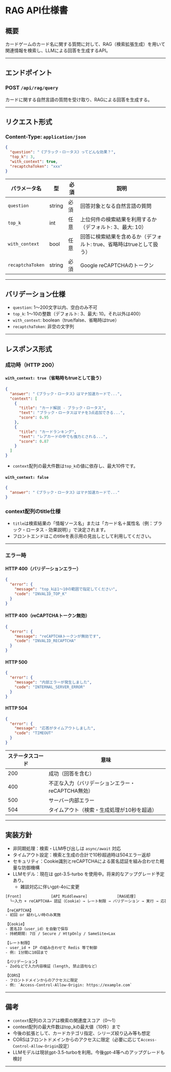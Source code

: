 # RAG API仕様書

## 概要

カードゲームのカード名に関する質問に対して、RAG（検索拡張生成）を用いて関連情報を検索し、LLMによる回答を生成するAPI。

---

## エンドポイント

### POST `/api/rag/query`

カードに関する自然言語の質問を受け取り、RAGによる回答を生成する。

---

## リクエスト形式

### Content-Type: `application/json`

```json
{
  "question": "《ブラック・ロータス》ってどんな効果？",
  "top_k": 3,
  "with_context": true,
  "recaptchaToken": "xxx"
}
```

| パラメータ名           | 型      | 必須 | 説明                               |
| ---------------- | ------ | -- | -------------------------------- |
| `question`       | string | 必須 | 回答対象となる自然言語の質問                   |
| `top_k`          | int    | 任意 | 上位何件の検索結果を利用するか（デフォルト: 3、最大: 10） |
| `with_context`   | bool   | 任意 | 回答に検索結果を含めるか（デフォルト: true、省略時はtrueとして扱う）        |
| `recaptchaToken` | string | 必須 | Google reCAPTCHAのトークン            |

---

## バリデーション仕様

* `question`: 1〜200文字以内、空白のみ不可
* `top_k`: 1〜10の整数（デフォルト: 3、最大: 10。それ以外は400）
* `with_context`: boolean（true/false、省略時はtrue）
* `recaptchaToken`: 非空の文字列

---

## レスポンス形式

### 成功時（HTTP 200）

#### `with_context: true`（省略時もtrueとして扱う）

```json
{
  "answer": "《ブラック・ロータス》はマナ加速カードで...",
  "context": [
    {
      "title": "カード解説 - ブラック・ロータス",
      "text": "ブラック・ロータスはマナを3点追加できる...",
      "score": 0.95
    },
    {
      "title": "カードランキング",
      "text": "レアカードの中でも強力とされる...",
      "score": 0.87
    }
  ]
}
```

- `context`配列の最大件数は`top_k`の値に依存し、最大10件です。

#### `with_context: false`

```json
{
  "answer": "《ブラック・ロータス》はマナ加速カードで..."
}
```

### context配列のtitle仕様

- `title`は検索結果の「情報ソース名」または「カード名＋属性名（例：ブラック・ロータス - 効果説明）」で決定されます。
- フロントエンドはこのtitleを表示用の見出しとして利用してください。

---

### エラー時

#### HTTP 400（バリデーションエラー）

```json
{
  "error": {
    "message": "top_kは1〜10の範囲で指定してください",
    "code": "INVALID_TOP_K"
  }
}
```

#### HTTP 400（reCAPTCHAトークン無効）

```json
{
  "error": {
    "message": "reCAPTCHAトークンが無効です",
    "code": "INVALID_RECAPTCHA"
  }
}
```

#### HTTP 500

```json
{
  "error": {
    "message": "内部エラーが発生しました",
    "code": "INTERNAL_SERVER_ERROR"
  }
}
```

#### HTTP 504

```json
{
  "error": {
    "message": "応答がタイムアウトしました",
    "code": "TIMEOUT"
  }
}
```

| ステータスコード | 意味                     |
| -------- | ---------------------- |
| 200      | 成功（回答を含む）              |
| 400      | 不正な入力（バリデーションエラー・reCAPTCHA無効）      |
| 500      | サーバー内部エラー              |
| 504      | タイムアウト（検索・生成処理が10秒を超過） |

---

## 実装方針

* 非同期処理：検索・LLM呼び出しは `async/await` 対応
* タイムアウト設定：検索と生成の合計で10秒超過時は504エラー返却
* セキュリティ：Cookie識別とreCAPTCHAによる匿名認証を組み合わせた軽量な防御機構
* LLMモデル：現在は gpt-3.5-turbo を使用中。将来的なアップグレード予定あり。
  * 雑談対応に伴いgpt-4oに変更

```txt
[Front]             [API Middleware]             [RAG処理]
  └─入力 + reCAPTCHA→ 認証（Cookie）→ レート制限 → バリデーション → 実行 → 応答

【reCAPTCHA】
- 初回 or 疑わしい時のみ実施

【Cookie】
- 匿名ID（user_id）を自動で保存
- 持続期間: 7日 / Secure / HttpOnly / SameSite=Lax

【レート制限】
- user_id + IP の組み合わせで Redis 等で制御
- 例: 1分間に10回まで

【バリデーション】
- Zodなどで入力内容検証（length, 禁止語句など）

【CORS】
- フロントドメインからのアクセスに限定
- 例: `Access-Control-Allow-Origin: https://example.com`
```

---

## 備考

* `context`配列のスコアは検索の関連度スコア（0〜1）
* context配列の最大件数はtop_kの最大値（10件）まで
* 今後の拡張として、カードカテゴリ指定、シリーズ絞り込み等も想定
* CORSはフロントドメインからのアクセスに限定（必要に応じて`Access-Control-Allow-Origin`設定）
* LLMモデルは現状gpt-3.5-turboを利用。今後gpt-4等へのアップグレードも検討

---

